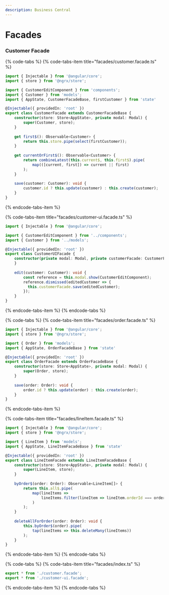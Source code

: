 ```yaml
---
description: Business Central
---
```


# Facades

### Customer Facade

{% code-tabs %}
{% code-tabs-item title="facades/customer.facade.ts" %}
```typescript
import { Injectable } from '@angular/core';
import { store } from '@ngrx/store';

import { CustomerEditComponent } from 'components';
import { Customer } from 'models';
import { AppState, CustomerFacadeBase, firstCustomer } from 'state'

@Injectable({ providedIn: 'root' })
export class CustomerFacade extends CustomerFacadeBase {
    constructor(store: Store<AppState>, private modal: Modal) {
        super(Customer, store);
    }
    
    get first$(): Observable<Customer> {
        return this.store.pipe(select(firstCustomer));
    }
    
    get currentOrFirst$(): Observable<Customer> {
        return combineLatest(this.current$, this.first$).pipe(
            map(([current, first]) => current || first)
        );
    }
    
    save(customer: Customer): void {
        customer.id ? this.update(customer) : this.create(customer);
    }
}
```
{% endcode-tabs-item %}

{% code-tabs-item title="facades/customer-ui.facade.ts" %}
```typescript
import { Injectable } from '@angular/core';

import { CustomerEditComponent } from '../components';
import { Customer } from '../models';

@Injectable({ providedIn: 'root' })
export class CustomerUIFacade {
    constructor(private modal: Modal, private customerFacade: CustomerFacade) {
    }
    
    edit(customer: Customer): void {
        const reference = this.modal.show(CustomerEditComponent);
        reference.dismissed(editedCustomer => {
          this.customerFacade.save(editedCustomer);
        });
    }
}
```
{% endcode-tabs-item %}
{% endcode-tabs %}

{% code-tabs %}
{% code-tabs-item title="facades/order.facade.ts" %}
```typescript
import { Injectable } from '@angular/core';
import { store } from '@ngrx/store';

import { Order } from 'models';
import { AppState, OrderFacadeBase } from 'state'

@Injectable({ providedIn: 'root' })
export class OrderFacade extends OrderFacadeBase {
    constructor(store: Store<AppState>, private modal: Modal) {
        super(Order, store);
    }
    
    save(order: Order): void {
        order.id ? this.update(order) : this.create(order);
    }
}
```
{% endcode-tabs-item %}

{% code-tabs-item title="facades/lineItem.facade.ts" %}
```typescript
import { Injectable } from '@angular/core';
import { store } from '@ngrx/store';

import { LineItem } from 'models';
import { AppState, LineItemFacadeBase } from 'state'

@Injectable({ providedIn: 'root' })
export class LineItemFacade extends LineItemFacadeBase {
    constructor(store: Store<AppState>, private modal: Modal) {
        super(LineItem, store);
    }
    
    byOrder$(order: Order): Observable<LineItem[]> {
        return this.all$.pipe(
            map(lineItems => 
                lineItems.filter(lineItem => lineItem.orderId === order.id)
            )
        );
    }
    
    deleteAllForOrder(order: Order): void {
        this.byOrder$(order).pipe(
            tap(lineItems => this.deleteMany(lineItems))
        );
    }
}
```
{% endcode-tabs-item %}
{% endcode-tabs %}

{% code-tabs %}
{% code-tabs-item title="facades/index.ts" %}
```typescript
export * from './customer.facade';
export * from './customer-ui.facade';
```
{% endcode-tabs-item %}
{% endcode-tabs %}

